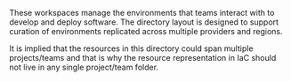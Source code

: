 These workspaces manage the environments that teams interact with to develop
and deploy software. The directory layout is designed to support curation of
environments replicated across multiple providers and regions.

It is implied that the resources in this directory could span multiple projects/teams
and that is why the resource representation in IaC should not live in any single project/team folder.
